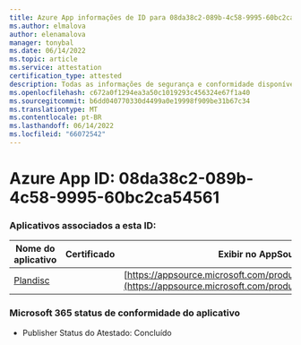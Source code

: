 ```yaml
---
title: Azure App informações de ID para 08da38c2-089b-4c58-9995-60bc2ca54561
ms.author: elmalova
author: elenamalova
manager: tonybal
ms.date: 06/14/2022
ms.topic: article
ms.service: attestation
certification_type: attested
description: Todas as informações de segurança e conformidade disponíveis para 08da38c2-089b-4c58-9995-60bc2ca54561.
ms.openlocfilehash: c672a0f1294ea3a50c1019293c456324e67f1a40
ms.sourcegitcommit: b6dd040770330d4499a0e19998f909be31b67c34
ms.translationtype: MT
ms.contentlocale: pt-BR
ms.lasthandoff: 06/14/2022
ms.locfileid: "66072542"
---
```

# <a name="azure-app-id-08da38c2-089b-4c58-9995-60bc2ca54561"></a>Azure App ID: 08da38c2-089b-4c58-9995-60bc2ca54561


### <a name="apps-associated-with-this-id"></a>Aplicativos associados a esta ID:
| **Nome do aplicativo** | **Certificado** | **Exibir no AppSource** |
|--------------|---------------|-----------------------|
| [Plandisc](../forward/WA200003869.md) |  | [https://appsource.microsoft.com/product/office/WA200003869](https://appsource.microsoft.com/product/office/WA200003869) |

### <a name="microsoft-365-app-compliance-status"></a>Microsoft 365 status de conformidade do aplicativo
- Publisher Status do Atestado: Concluído
